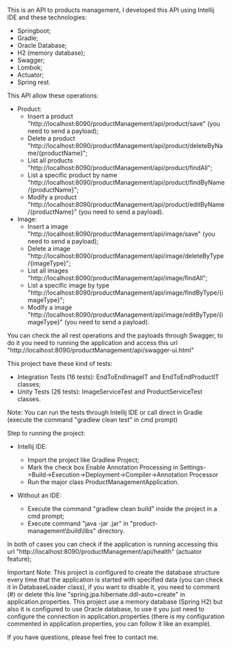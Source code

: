 This is an API to  products management, I developed this API using Intellij IDE and these technologies:
 - Springboot;
 - Gradle;
 - Oracle Database;
 - H2 (memory database);
 - Swagger;
 - Lombok;
 - Actuator;
 - Spring rest.

This API allow these operations:
 * Product:
	- Insert a product "http://localhost:8090/productManagement/api/product/save" (you need to send a payload);
	- Delete a product "http://localhost:8090/productManagement/api/product/deleteByName/{productName}";
	- List all products "http://localhost:8090/productManagement/api/product/findAll";
	- List a specific product by name "http://localhost:8090/productManagement/api/product/findByName/{productName}";
	- Modify a product "http://localhost:8090/productManagement/api/product/editByName/{productName}" (you need to send a payload).
 * Image:
	- Insert a image "http://localhost:8090/productManagement/api/image/save" (you need to send a payload);
	- Delete a image "http://localhost:8090/productManagement/api/image/deleteByType/{imageType}";
	- List all images "http://localhost:8090/productManagement/api/image/findAll";
	- List a specific image by type "http://localhost:8090/productManagement/api/image/findByType/{imageType}";
	- Modify a image "http://localhost:8090/productManagement/api/image/editByType/{imageType}" (you need to send a payload).

You can check the all rest operations and the payloads through Swagger, to do it you need to running the application and access this url
"http://localhost:8090/productManagement/api/swagger-ui.html"

This project have these kind of tests:
 - Integration Tests (16 tests): EndToEndImageIT and EndToEndProductIT classes;
 - Unity Tests (26 tests): ImageServiceTest and ProductServiceTest classes.

Note: You can run the tests through Intellij IDE or call direct in Gradle (execute the command "gradlew clean test" in cmd prompt)

Step to running the project:

 * Intellij IDE:
    - Import the project like Gradlew Project;
    - Mark the check box Enable Annotation Processing in Settings->Build->Execution->Deployment->Compiler->Annotation Processor
    - Run the major class ProductManagementApplication.

 * Without an IDE:
   - Execute the command "gradlew clean build" inside the project in a cmd prompt;
   - Execute command "java -jar <Jar Name>.jar" in "product-management\build\libs" directory.

  In both of cases you can check if the application is running accessing this url "http://localhost:8090/productManagement/api/health" (actuator feature);

  Important Note: This project is configured to create the database structure every time that the application is started with 
  specified data (you can check it in DatabaseLoader class), if you   want to disable it, you need to comment (#) or delete this line "spring.jpa.hibernate.ddl-auto=create" in application.properties.
   This project use a memory database (Spring H2) but also it is configured to use Oracle database, to use it   you just need to
   configure the connection in application.properties (there is my configuration commented in application.properties, you can follow
   it like an example).

   If you have questions, please feel free to contact me.
